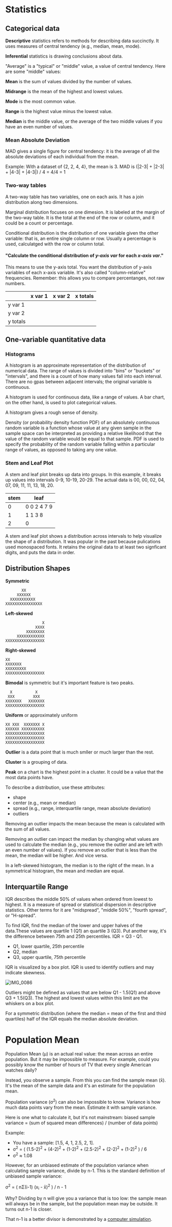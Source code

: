# Statistics

## Categorical data

**Descriptive** statistics refers to methods for describing data succinctly. It uses measures of central tendency (e.g., median, mean, mode).

**Inferential** statistics is drawing conclusions about data.

"Average" is a "typical" or "middle" value, a value of central tendency. Here are some "middle" values:

**Mean** is the sum of values divided by the number of values.

**Midrange** is the mean of the highest and lowest values.

**Mode** is the most common value.

**Range** is the highest value minus the lowest value.

**Median** is the middle value, or the average of the two middle values if you have an even number of values.


### Mean Absolute Deviation

MAD gives a single figure for central tendency: it is the average of all the absolute deviations of each individual from the mean.

Example: With a dataset of {2, 2, 4, 4}, the mean is 3. MAD is 
(|2-3| + |2-3| + |4-3| + |4-3|) / 4 = 4/4 = 1

### Two-way tables

A two-way table has two variables, one on each axis. It has a join distribution along two dimensions.

Marginal distribution focuses on one dimesion. It is labeled at the margin of the two-way table. It is the total at the end of the row or column, and it could be a count or percentage.

Conditional distribution is the distribution of one variable given the other variable: that is, an entire single column or row. Usually a percentage is used, calculatged with the row or column total.

#### "Calculate the conditional distribution of _y-axis var_ for each _x-axis var_." 
This means to use the y-axis total. You want the distribution of y-axis variables of each x-axis variable. It's also called "column-relative" frequencies. Remember: this allows you to compare percentanges, not raw numbers.

| | x var 1 | x var 2 | x totals |
| --- | --- | --- | --- |
| y var 1 | | | |
| y var 2 | | | |
| y totals | | | |

## One-variable quantitative data

### Histograms

A histogram is an approximate representation of the distribution of numerical data. The range of values is divided into "bins" or "buckets" or "intervals", and there is a count of how many values fall into each interval. There are no gpas between adjacent intervals; the original variable is continuous.

A histogram is used for continuous data, like a range of values. A bar chart, on the other hand, is used to plot categorical values.

A histogram gives a rough sense of density.

Density (or probability density function PDF) of an absolutely continuous random variable is a function whose value at any given sample in the sample space can be interpreted as providing a relative likelihood that the value of the random variable would be equal to that sample. PDF is used to specify the probability of the random variable falling within a particular range of values, as opposed to taking any one value.

### Stem and Leaf Plot

A stem and leaf plot breaks up data into groups. In this example, it breaks up values into intervals 0-9, 10-19, 20-29. The actual data is 00, 00, 02, 04, 07, 09, 11, 11, 13, 18, 20.

| stem | leaf |
| --- | --- |
| 0 | 0 0 2 4 7 9 |
| 1 | 1 1 3 8 |
| 2 | 0 |

A stem and leaf plot shows a distribution across intervals to help visualize the shape of a distribution. It was popular in the past because pulications used monospaced fonts. It retains the original data to at least two signficant digits, and puts the data in order.

## Distribution Shapes


**Symmetric**
```
       XX
     XXXXXX
  XXXXXXXXXXX
XXXXXXXXXXXXXXXX
```

**Left-skewed**
```
                X
             XXXX
         XXXXXXXX
     XXXXXXXXXXXX
XXXXXXXXXXXXXXXXX
```

**Right-skewed**
```
XX
XXXXXXX
XXXXXXXXX
XXXXXXXXXXXXXXXXX
```

**Bimodal** is symmetric but it's important feature is two peaks.
```
  X          X
 XXX        XXX
XXXXXXX   XXXXXXX
XXXXXXXXXXXXXXXXX
```

**Uniform** or approximately uniform
```
XX XXX  XXXXXXX X
XXXXXX XXXXXXXXXX
XXXXXXXXXXXXXXXXX
XXXXXXXXXXXXXXXXX
XXXXXXXXXXXXXXXXX
```
**Outlier** is a data point that is much smller or much larger than the rest.

**Cluster** is a grouping of data.

**Peak** on a chart is the highest point in a cluster. It could be a value that the most data points have.

To describe a distribution, use these attributes:
- shape
- center (e.g., mean or median)
- spread (e.g., range, interquartile range, mean absolute deviation)
- outliers

Removing an outlier impacts the mean because the mean is calculated with the sum of all values.

Removing an outlier can impact the median by changing what values are used to calculate the median (e.g., you remove the outlier and are left with an even number of values). If you remove an outlier that is less than the mean, the median will be higher. And vice versa.

In a left-skewed histogram, the median is to the right of the mean. In a symmetrical histogram, the mean and median are equal.

## Interquartile Range

IQR describes the middle 50% of values when ordered from lowest to highest. It is a measure of spread or statistical dispersion in descriptive statistics. Other terms for it are "midspread", "middle 50%", "fourth spread", or "H-spread".

To find IQR, find the median of the lower and upper halves of the data.These values are quartile 1 (Q1) an quartile 3 (Q3). Put another way, it's the difference between 75th and 25th percentiles. IQR = Q3 - Q1.

- Q1, lower quartile, 25th percentile
- Q2, median
- Q3, upper quartile, 75th percentile

IQR is visualized by a box plot. IQR is used to identify outliers and may indicate skewness.

![IMG_0086](https://github.com/pzzd/statistics-probability/assets/5471867/933d0209-e317-4c27-b9c5-4a7bfdeee5f2)

Outliers might be defined as values that are below Q1 - 1.5(Q1) and above Q3 + 1.5(Q3). The highest and lowest values within this limit are the whiskers on a box plot.

For a symmetric distribution (where the median = mean of the first and third quartiles) half of the IQR equals the median absolute deviation.

# Population Mean

Population Mean (μ) is an actual real value: the mean across an entire population.  But it may be impossible to measure. For example, could you possibly know the number of hours of TV that every single American watches daily?

Instead, you observe a sample. From this you can find the sample mean (x̄). It's the mean of the sample data and it's an estimate for the population mean.

Population variance (σ<sup>2</sup>) can also be impossible to know. Variance is how much data points vary from the mean. Estimate it with sample variance. 

Here is one what to calculate it, but it's not mainstream: biased sample variance = (sum of squared mean differences) / (number of data points)

Example: 
- You have a sample: \[1.5, 4, 1, 2.5, 2, 1\].
- σ<sup>2</sup> = ( (1.5-2)<sup>2</sup> + (4-2)<sup>2</sup> + (1-2)<sup>2</sup> + (2.5-2)<sup>2</sup> + (2-2)<sup>2</sup> + (1-2)<sup>2</sup> ) / 6
- σ<sup>2</sup> ≈ 1.08

However, for an unbiased estimate of the population variance when calculating sample variance, divide by n-1. This is the standard definition of unbiased sample variance:

σ<sup>2</sup> = ( nΣ(i-1) (x<sub>i</sub> - x̄)<sup>2</sup> ) / n - 1

Why? Dividing by n will give you a variance that is too low: the sample mean will always be in the sample, but the population mean may be outside. It turns out n-1 is closer.

That n-1 is a better divisor is demonstrated by a [computer simulation](https://github.com/pzzd/statistics-probability/blob/main/compare-biased-unbiased.py).
